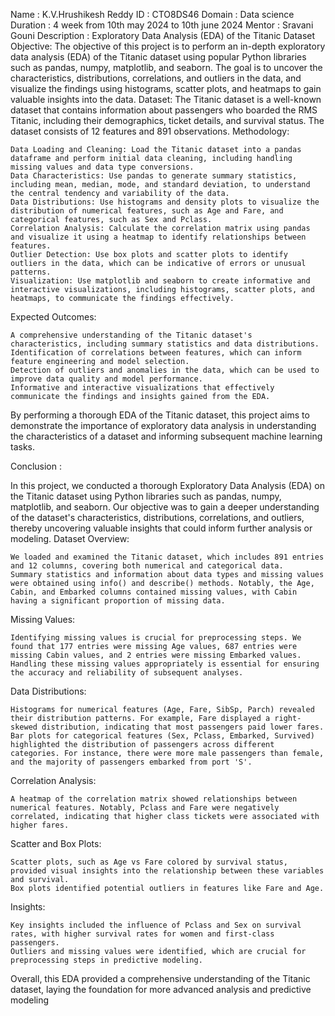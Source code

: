 Name : K.V.Hrushikesh Reddy
ID   : CTO8DS46
Domain : Data science
Duration : 4 week from 10th may 2024 to 10th june 2024
Mentor  : Sravani Gouni
Description : 
Exploratory Data Analysis (EDA) of the Titanic Dataset
Objective: The objective of this project is to perform an in-depth exploratory data analysis (EDA) of the Titanic dataset using popular Python libraries such as pandas, numpy, matplotlib, and seaborn. The goal is to uncover the characteristics, distributions, correlations, and outliers in the data, and visualize the findings using histograms, scatter plots, and heatmaps to gain valuable insights into the data.
Dataset: The Titanic dataset is a well-known dataset that contains information about passengers who boarded the RMS Titanic, including their demographics, ticket details, and survival status. The dataset consists of 12 features and 891 observations.
Methodology:

    Data Loading and Cleaning: Load the Titanic dataset into a pandas dataframe and perform initial data cleaning, including handling missing values and data type conversions.
    Data Characteristics: Use pandas to generate summary statistics, including mean, median, mode, and standard deviation, to understand the central tendency and variability of the data.
    Data Distributions: Use histograms and density plots to visualize the distribution of numerical features, such as Age and Fare, and categorical features, such as Sex and Pclass.
    Correlation Analysis: Calculate the correlation matrix using pandas and visualize it using a heatmap to identify relationships between features.
    Outlier Detection: Use box plots and scatter plots to identify outliers in the data, which can be indicative of errors or unusual patterns.
    Visualization: Use matplotlib and seaborn to create informative and interactive visualizations, including histograms, scatter plots, and heatmaps, to communicate the findings effectively.

Expected Outcomes:

    A comprehensive understanding of the Titanic dataset's characteristics, including summary statistics and data distributions.
    Identification of correlations between features, which can inform feature engineering and model selection.
    Detection of outliers and anomalies in the data, which can be used to improve data quality and model performance.
    Informative and interactive visualizations that effectively communicate the findings and insights gained from the EDA.

By performing a thorough EDA of the Titanic dataset, this project aims to demonstrate the importance of exploratory data analysis in understanding the characteristics of a dataset and informing subsequent machine learning tasks.

Conclusion :

In this project, we conducted a thorough Exploratory Data Analysis (EDA) on the Titanic dataset using Python libraries such as pandas, numpy, matplotlib, and seaborn. Our objective was to gain a deeper understanding of the dataset's characteristics, distributions, correlations, and outliers, thereby uncovering valuable insights that could inform further analysis or modeling.
Dataset Overview:

    We loaded and examined the Titanic dataset, which includes 891 entries and 12 columns, covering both numerical and categorical data.
    Summary statistics and information about data types and missing values were obtained using info() and describe() methods. Notably, the Age, Cabin, and Embarked columns contained missing values, with Cabin having a significant proportion of missing data.

Missing Values:

    Identifying missing values is crucial for preprocessing steps. We found that 177 entries were missing Age values, 687 entries were missing Cabin values, and 2 entries were missing Embarked values. Handling these missing values appropriately is essential for ensuring the accuracy and reliability of subsequent analyses.

Data Distributions:

    Histograms for numerical features (Age, Fare, SibSp, Parch) revealed their distribution patterns. For example, Fare displayed a right-skewed distribution, indicating that most passengers paid lower fares.
    Bar plots for categorical features (Sex, Pclass, Embarked, Survived) highlighted the distribution of passengers across different categories. For instance, there were more male passengers than female, and the majority of passengers embarked from port 'S'.

Correlation Analysis:

    A heatmap of the correlation matrix showed relationships between numerical features. Notably, Pclass and Fare were negatively correlated, indicating that higher class tickets were associated with higher fares.

Scatter and Box Plots:

    Scatter plots, such as Age vs Fare colored by survival status, provided visual insights into the relationship between these variables and survival.
    Box plots identified potential outliers in features like Fare and Age.

Insights:

    Key insights included the influence of Pclass and Sex on survival rates, with higher survival rates for women and first-class passengers.
    Outliers and missing values were identified, which are crucial for preprocessing steps in predictive modeling.

Overall, this EDA provided a comprehensive understanding of the Titanic dataset, laying the foundation for more advanced analysis and predictive modeling

